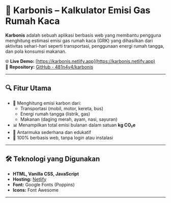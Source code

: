 # 🌱 Karbonis – Kalkulator Emisi Gas Rumah Kaca

**Karbonis** adalah sebuah aplikasi berbasis web yang membantu pengguna menghitung estimasi emisi gas rumah kaca (GRK) yang dihasilkan dari aktivitas sehari-hari seperti transportasi, penggunaan energi rumah tangga, dan pola konsumsi makanan.

🌐 **Live Demo:** [https://karbonis.netlify.app](https://karbonis.netlify.app)  
📁 **Repository:** [GitHub - 481n4y4/karbonis](https://github.com/481n4y4/karbonis)

---

## 🔍 Fitur Utama

- 💨 Menghitung emisi karbon dari:
  - Transportasi (mobil, motor, kereta, bus)
  - Energi rumah tangga (listrik, gas)
  - Makanan (daging merah, ayam, nasi, sayuran)
- 📊 Menampilkan total emisi bulanan dalam satuan **kg CO₂e**
- 🎯 Antarmuka sederhana dan edukatif
- 🚀 100% berbasis web, tanpa login atau instalasi

---

## 🛠️ Teknologi yang Digunakan

- **HTML, Vanilla CSS, JavaScript**
- **Hosting:** [Netlify](https://www.netlify.com/)
- **Font:** Google Fonts (Poppins)
- **Icons:** Font Awesome

---

